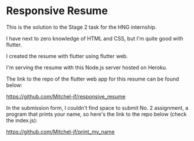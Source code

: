 # Responsive Resume

This is the solution to the Stage 2 task for the HNG internship.       

I have next to zero knowledge of HTML and CSS, but I'm quite good with flutter.     

I created the resume with flutter using flutter web.        

I'm serving the resume with this Node.js server hosted on Heroku.       

The link to the repo of the flutter web app for this resume can be found below:         

https://github.com/Mitchel-jf/responsive_resume     


In the submission form, I couldn't find space to submit No. 2 assignment, a program that prints your name, so here's the link to the repo below (check the index.js):            

https://github.com/Mitchel-jf/print_my_name